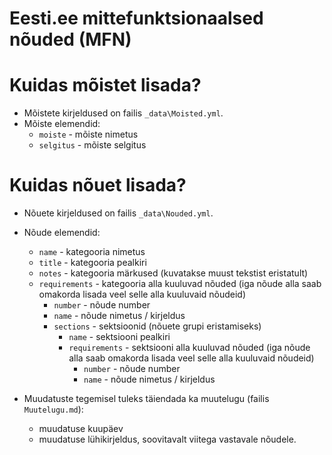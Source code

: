 # Eesti.ee mittefunktsionaalsed nõuded (MFN)

# Kuidas mõistet lisada?

- Mõistete kirjeldused on failis `_data\Moisted.yml`.
- Mõiste elemendid:
  - `moiste` - mõiste nimetus
  - `selgitus` - mõiste selgitus


# Kuidas nõuet lisada?

- Nõuete kirjeldused on failis `_data\Nouded.yml`.
- Nõude elemendid:
  - `name` - kategooria nimetus
  - `title` - kategooria pealkiri
  - `notes` - kategooria märkused (kuvatakse muust tekstist eristatult)
  - `requirements` - kategooria alla kuuluvad nõuded (iga nõude alla saab omakorda lisada veel selle alla kuuluvaid nõudeid)
    - `number` - nõude number
    - `name` - nõude nimetus / kirjeldus
    - `sections` - sektsioonid (nõuete grupi eristamiseks)
      - `name` - sektsiooni pealkiri
      - `requirements` - sektsiooni alla kuuluvad nõuded (iga nõude alla saab omakorda lisada veel selle alla kuuluvaid nõudeid)
        - `number` - nõude number
        - `name` - nõude nimetus / kirjeldus
    
- Muudatuste tegemisel tuleks täiendada ka muutelugu (failis `Muutelugu.md`):
  - muudatuse kuupäev
  - muudatuse lühikirjeldus, soovitavalt viitega vastavale nõudele.
